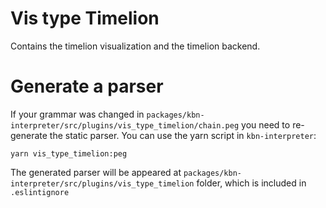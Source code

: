# Vis type Timelion

Contains the timelion visualization and the timelion backend.

# Generate a parser

If your grammar was changed in `packages/kbn-interpreter/src/plugins/vis_type_timelion/chain.peg` you need to re-generate the static parser. You can use the yarn script in `kbn-interpreter`:

```
yarn vis_type_timelion:peg
```

The generated parser will be appeared at `packages/kbn-interpreter/src/plugins/vis_type_timelion` folder, which is included in `.eslintignore`
